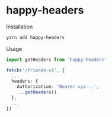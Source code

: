 # happy-headers

Installation

```bash
yarn add happy-headers
```

Usage

```ts
import getHeaders from 'happy-headers'

fetch('/friends-v1', {
  ...
  headers: {
    Authorization: 'Bearer xyz...',
    ...getHeaders()
  },
  ...
})
```